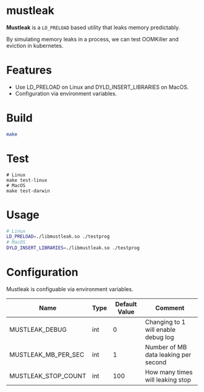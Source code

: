 # mustleak
**Mustleak** is a `LD_PRELOAD` based utility that leaks memory predictably.

By simulating memory leaks in a process, we can test OOMKiller and eviction in kubernetes.

# Features
- Use LD_PRELOAD on Linux and DYLD_INSERT_LIBRARIES on MacOS.
- Configuration via environment variables.

# Build
```bash
make
```

# Test
```basd
# Linux
make test-linux
# MacOS
make test-darwin
```

# Usage
```bash
# Linux
LD_PRELOAD=./libmustleak.so ./testprog
# MacOS
DYLD_INSERT_LIBRARIES=./libmustleak.so ./testprog
```

# Configuration
Mustleak is configuable via environment variables.

| Name | Type | Default Value | Comment |
| ------------- | ------------- | ------------- | ------------- |
| MUSTLEAK_DEBUG | int | 0 | Changing to 1 will enable debug log |
| MUSTLEAK_MB_PER_SEC | int | 1 | Number of MB data leaking per second |
| MUSTLEAK_STOP_COUNT | int | 100 | How many times will leaking stop |